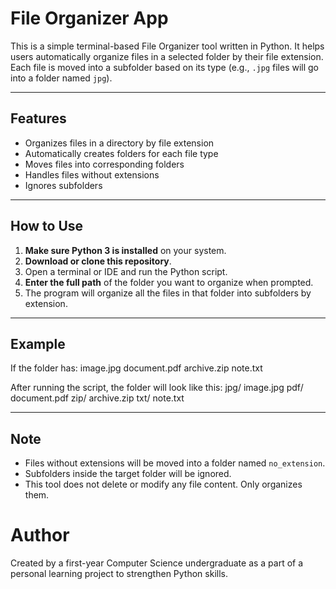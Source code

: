 # File Organizer App 

This is a simple terminal-based File Organizer tool written in Python. It helps users automatically organize files in a selected folder by their file extension. Each file is moved into a subfolder based on its type (e.g., `.jpg` files will go into a folder named `jpg`).

---

## Features

- Organizes files in a directory by file extension
- Automatically creates folders for each file type
- Moves files into corresponding folders
- Handles files without extensions
- Ignores subfolders

---

## How to Use 

1. **Make sure Python 3 is installed** on your system.
2. **Download or clone this repository**.
3. Open a terminal or IDE and run the Python script.
4. **Enter the full path** of the folder you want to organize when prompted.
5. The program will organize all the files in that folder into subfolders by extension.

---

## Example

If the folder has:
    image.jpg
    document.pdf
    archive.zip
    note.txt

After running the script, the folder will look like this:
    jpg/
    image.jpg
    pdf/
    document.pdf
    zip/
    archive.zip
    txt/
    note.txt

---

## Note 

- Files without extensions will be moved into a folder named `no_extension`.
- Subfolders inside the target folder will be ignored.
- This tool does not delete or modify any file content. Only organizes them.

# Author

Created by a first-year Computer Science undergraduate as a part of a personal learning project to strengthen Python skills.